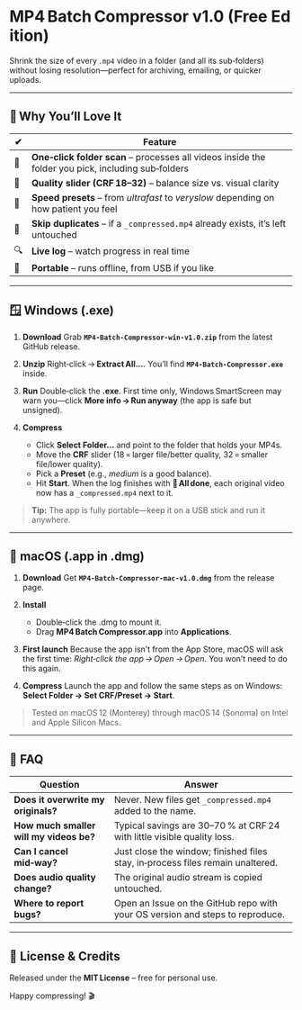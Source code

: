 # MP4 Batch Compressor v1.0 (Free Edition)

Shrink the size of every `.mp4` video in a folder (and all its sub‑folders) without losing resolution—perfect for archiving, emailing, or quicker uploads.

---

## 🌟 Why You’ll Love It

| ✔  | Feature                                                                                             |
| -- | --------------------------------------------------------------------------------------------------- |
| 📂 | **One‑click folder scan** – processes all videos inside the folder you pick, including sub‑folders  |
| 📂 | **Quality slider (CRF 18–32)** – balance size vs. visual clarity                                    |
| 🚀 | **Speed presets** – from *ultrafast* to *veryslow* depending on how patient you feel                |
| 🛑 | **Skip duplicates** – if a `_compressed.mp4` already exists, it’s left untouched                    |
| 🔍 | **Live log** – watch progress in real time                                                          |
| 💼 | **Portable** – runs offline, from USB if you like                                                   |

---

## 🪟 Windows (.exe)

1. **Download**
   Grab **`MP4‑Batch‑Compressor‑win‑v1.0.zip`** from the latest GitHub release.

2. **Unzip**
   Right‑click → **Extract All…**. You’ll find **`MP4‑Batch‑Compressor.exe`** inside.

3. **Run**
   Double‑click the **.exe**.
   First time only, Windows SmartScreen may warn you—click **More info → Run anyway** (the app is safe but unsigned).

4. **Compress**

   * Click **Select Folder…** and point to the folder that holds your MP4s.
   * Move the **CRF** slider (18 = larger file/better quality, 32 = smaller file/lower quality).
   * Pick a **Preset** (e.g., *medium* is a good balance).
   * Hit **Start**. When the log finishes with **🏁 All done**, each original video now has a `_compressed.mp4` next to it.

> **Tip:** The app is fully portable—keep it on a USB stick and run it anywhere.

---

## 🍎 macOS (.app in .dmg)

1. **Download**
   Get **`MP4‑Batch‑Compressor‑mac‑v1.0.dmg`** from the release page.

2. **Install**

   * Double‑click the .dmg to mount it.
   * Drag **MP4 Batch Compressor.app** into **Applications**.

3. **First launch**
   Because the app isn’t from the App Store, macOS will ask the first time:
   *Right‑click the app → Open → Open*. You won’t need to do this again.

4. **Compress**
   Launch the app and follow the same steps as on Windows: **Select Folder → Set CRF/Preset → Start**.

> Tested on macOS 12 (Monterey) through macOS 14 (Sonoma) on Intel and Apple Silicon Macs.

---

## 🤔 FAQ

| Question                                | Answer                                                                         |
| --------------------------------------- | ------------------------------------------------------------------------------ |
| **Does it overwrite my originals?**     | Never. New files get `_compressed.mp4` added to the name.                      |
| **How much smaller will my videos be?** | Typical savings are 30–70 % at CRF 24 with little visible quality loss.        |
| **Can I cancel mid‑way?**               | Just close the window; finished files stay, in‑process files remain unaltered. |
| **Does audio quality change?**          | The original audio stream is copied untouched.                                 |
| **Where to report bugs?**               | Open an Issue on the GitHub repo with your OS version and steps to reproduce.  |

---

## 📄 License & Credits

Released under the **MIT License** – free for personal use.

Happy compressing! 🎬

